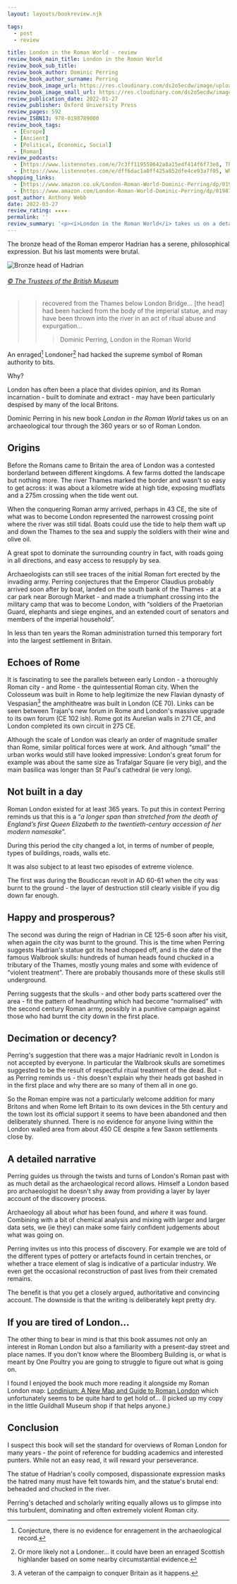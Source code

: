 ```yaml
---
layout: layouts/bookreview.njk

tags:
  - post
  - review

title: London in the Roman World - review
review_book_main_title: London in the Roman World
review_book_sub_title: 
review_book_author: Dominic Perring
review_book_author_surname: Perring
review_book_image_url: https://res.cloudinary.com/ds2o5ecdw/image/upload/acovers/0198789009.02._SCL_.jpg
review_book_image_small_url: https://res.cloudinary.com/ds2o5ecdw/image/upload/acovers/0198789009.02._SCM_.jpg
review_publication_date: 2022-01-27
review_publisher: Oxford University Press
review_pages: 592
review_ISBN13: 978-0198789000
review_book_tags:
  - [Europe]
  - [Ancient]
  - [Political, Economic, Social]
  - [Roman]
review_podcasts:
  - [https://www.listennotes.com/e/7c3ff119558642a8a15edf414f6f73e8, The Ancients, The Origins of London]
  - [https://www.listennotes.com/e/dff6dac1a0ff425a852dfe4ce93a7f05, When in Rome, Londinium]
shopping_links:
  - [https://www.amazon.co.uk/London-Roman-World-Dominic-Perring/dp/0198789009/, Amazon UK, Amazon UK book link]
  - [https://www.amazon.com/London-Roman-World-Dominic-Perring/dp/0198789009/, Amazon US, Amazon US book link]
post_author: Anthony Webb
date: 2022-03-27
review_rating: ★★★★☆
permalink: ''
review_summary: '<p><i>London in the Roman World</i> takes us on a detailed archaeological tour through 360 years of Roman London.</p><p>I suspect this book will set the standard for overviews of Roman London for many years - <i>the</i> point of reference for budding academics and interested punters. While not an easy read, it will reward your perseverance.</p>'
---
```


The bronze head of the Roman emperor Hadrian has a serene, philosophical expression. But his last moments were brutal.

![Bronze head of Hadrian](https://res.cloudinary.com/ds2o5ecdw/image/upload/v1648227322/posts/Hadrian_head2.jpg#center)
###### [© The Trustees of the British Museum](https://www.britishmuseum.org/collection/object/H_1848-1103-1)

>> recovered from the Thames below London Bridge... [the head] had been hacked from the body of the imperial statue, and may have been thrown into the river in an act of ritual abuse and expurgation...
>>
>>> Dominic Perring, London in the Roman World

An enraged[^1] Londoner[^2] had hacked the supreme symbol of Roman authority to bits.

Why?

London has often been a place that divides opinion, and its Roman incarnation - built to dominate and extract - may have been particularly despised by many of the local Britons.

Dominic Perring in his new book _London in the Roman World_ takes us on an archaeological tour through the 360 years or so of Roman London.

## Origins

Before the Romans came to Britain the area of London was a contested borderland between different kingdoms. A few farms dotted the landscape but nothing more. The river Thames marked the border and wasn't so easy to get across: it was about a kilometre wide at high tide, exposing mudflats and a 275m crossing when the tide went out.

When the conquering Roman army arrived, perhaps in 43 CE, the site of what was to become London represented the narrowest crossing point where the river was still tidal. Boats could use the tide to help them waft up and down the Thames to the sea and supply the soldiers with their wine and olive oil.

A great spot to dominate the surrounding country in fact, with roads going in all directions, and easy access to resupply by sea.

Archaeologists can still see traces of the initial Roman fort erected by the invading army. Perring conjectures that the Emperor Claudius probably arrived soon after by boat, landed on the south bank of the Thames - at a car park near Borough Market - and made a triumphant crossing into the military camp that was to become London, with “soldiers of the Praetorian Guard, elephants and siege engines, and an extended court of senators and members of the imperial household”.

In less than ten years the Roman administration turned this temporary fort into the largest settlement in Britain.

## Echoes of Rome

It is fascinating to see the parallels between early London - a thoroughly Roman city - and Rome - the quintessential Roman city. When the Colosseum was built in Rome to help legitimize the new Flavian dynasty of Vespasian[^3] the amphitheatre was built in London (CE 70). Links can be seen between Trajan's new forum in Rome and London's massive upgrade to its own forum (CE 102 ish). Rome got its Aurelian walls in 271 CE, and London completed its own circuit in 275 CE.

Although the scale of London was clearly an order of magnitude smaller than Rome, similar political forces were at work. And although “small” the urban works would still have looked impressive: London's great forum for example was about the same size as Trafalgar Square (ie very big), and the main basilica was longer than St Paul's cathedral (ie very long).

## Not built in a day

Roman London existed for at least 365 years. To put this in context Perring reminds us that this is a “_a longer span than stretched from the death of England’s first Queen Elizabeth to the twentieth-century accession of her modern namesake_”.

During this period the city changed a lot, in terms of number of people, types of buildings, roads, walls etc.

It was also subject to at least two episodes of extreme violence.

The first was during the Boudiccan revolt in AD 60-61 when the city was burnt to the ground - the layer of destruction still clearly visible if you dig down far enough.

## Happy and prosperous?

The second was during the reign of Hadrian in CE 125-6 soon after his visit, when again the city was burnt to the ground. This is the time when Perring suggests Hadrian's statue got its head chopped off, and is the date of the famous Walbrook skulls: hundreds of human heads found chucked in a tributary of the Thames, mostly young males and some with evidence of “violent treatment”. There are probably thousands more of these skulls still underground.

Perring suggests that the skulls - and other body parts scattered over the area - fit the pattern of headhunting which had become “normalised” with the second century Roman army, possibly in a punitive campaign against those who had burnt the city down in the first place.

## Decimation or decency?

Perring's suggestion that there was a major Hadrianic revolt in London is not accepted by everyone. In particular the Walbrook skulls are sometimes suggested to be the result of respectful ritual treatment of the dead. But - as Perring reminds us - this doesn't explain why their heads got bashed in in the first place and why there are so many of them all in one go.

So the Roman empire was not a particularly welcome addition for many Britons and when Rome left Britain to its own devices in the 5th century and the town lost its official support it seems to have been abandoned and then deliberately shunned. There is no evidence for anyone living within the London walled area from about 450 CE despite a few Saxon settlements close by.

## A detailed narrative

Perring guides us through the twists and turns of London's Roman past with as much detail as the archaeological record allows. Himself a London based pro archaeologist he doesn't shy away from providing a layer by layer account of the discovery process.

Archaeology all about _what_ has been found, and _where_ it was found. Combining with a bit of chemical analysis and mixing with larger and larger data sets, we (ie they) can make some fairly confident judgements about what was going on.

Perring invites us into this process of discovery. For example we are told of the different types of pottery or artefacts found in certain trenches, or whether a trace element of slag is indicative of a particular industry. We even get the occasional reconstruction of past lives from their cremated remains.

The benefit is that you get a closely argued, authoritative and convincing account. The downside is that the writing is deliberately kept pretty dry.

## If you are tired of London...

The other thing to bear in mind is that this book assumes not only an interest in Roman London but also a familiarity with a present-day street and place names. If you don't know where the Bloomberg Building is, or what is meant by One Poultry you are going to struggle to figure out what is going on.

I found I enjoyed the book much more reading it alongside my Roman London map: [Londinium: A New Map and Guide to Roman London](https://www.amazon.co.uk/Londinium-New-Guide-Roman-London/dp/1907586059/) which unfortunately seems to be quite hard to get hold of... (I picked up my copy in the little Guildhall Museum shop if that helps anyone.)

## Conclusion

I suspect this book will set the standard for overviews of Roman London for many years - _the_ point of reference for budding academics and interested punters. While not an easy read, it will reward your perseverance.

The statue of Hadrian's coolly composed, dispassionate expression masks the hatred many must have felt towards him, and the statue's brutal end: beheaded and chucked in the river.

Perring's detached and scholarly writing equally allows us to glimpse into this turbulent, dominating and often extremely violent Roman city.


[^1]: Conjecture, there is no evidence for enragement in the archaeological record.
[^2]: Or more likely not a Londoner... it could have been an enraged Scottish highlander based on some nearby circumstantial evidence.
[^3]: A veteran of the campaign to conquer Britain as it happens.
